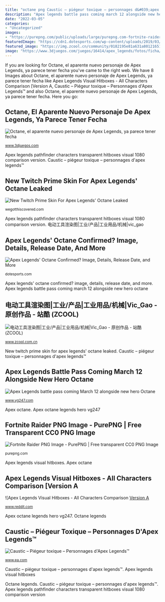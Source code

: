 ```yaml
---
title: "octane png Caustic – piégeur toxique – personnages d&#039;apex legends™"
description: "Apex legends battle pass coming march 12 alongside new hero octane"
date: "2022-03-05"
categories:
- "Uncategorized"
images:
- "https://purepng.com/public/uploads/large/purepng.com-fortnite-raiderfortnitefortnite-battle-royalegames-801523520093n6s5c.png"
featuredImage: "https://cdn1.dotesports.com/wp-content/uploads/2019/03/12103255/Apex-Octane.jpg"
featured_image: "https://img.zcool.cn/community/0182195e81a631a801216518de6eb9.png@1280w_1l_2o_100sh.png"
image: "https://www.3djuegos.com/juegos/16414/apex_legends/fotos/ficha/apex_legends-4808522.jpg"
---
```


If you are looking for Octane, el aparente nuevo personaje de Apex Legends, ya parece tener fecha you've came to the right web. We have 8 Images about Octane, el aparente nuevo personaje de Apex Legends, ya parece tener fecha like Apex Legends Visual Hitboxes - All Characters Comparison [Version A, Caustic – Piégeur toxique – Personnages d&#039;Apex Legends™ and also Octane, el aparente nuevo personaje de Apex Legends, ya parece tener fecha. Here you go:

## Octane, El Aparente Nuevo Personaje De Apex Legends, Ya Parece Tener Fecha

![Octane, el aparente nuevo personaje de Apex Legends, ya parece tener fecha](https://www.3djuegos.com/juegos/16414/apex_legends/fotos/ficha/apex_legends-4808522.jpg "New twitch prime skin for apex legends&#039; octane leaked")

<small>www.3djuegos.com</small>

Apex legends pathfinder characters transparent hitboxes visual 1080 comparison version. Caustic – piégeur toxique – personnages d&#039;apex legends™

## New Twitch Prime Skin For Apex Legends&#039; Octane Leaked

![New Twitch Prime Skin For Apex Legends&#039; Octane Leaked](https://wegotthiscovered.com/wp-content/uploads/2019/03/apex-legends-octane-1.jpg "电动工具渲染图|工业/产品|工业用品/机械|vic_gao")

<small>wegotthiscovered.com</small>

Apex legends pathfinder characters transparent hitboxes visual 1080 comparison version. 电动工具渲染图|工业/产品|工业用品/机械|vic_gao

## Apex Legends&#039; Octane Confirmed? Image, Details, Release Date, And More

![Apex Legends&#039; Octane Confirmed? Image, Details, Release Date, and More](https://cdn1.dotesports.com/wp-content/uploads/2019/03/12103255/Apex-Octane.jpg "Fortnite raider png image")

<small>dotesports.com</small>

Apex legends&#039; octane confirmed? image, details, release date, and more. Apex legends battle pass coming march 12 alongside new hero octane

## 电动工具渲染图|工业/产品|工业用品/机械|Vic_Gao - 原创作品 - 站酷 (ZCOOL)

![电动工具渲染图|工业/产品|工业用品/机械|Vic_Gao - 原创作品 - 站酷 (ZCOOL)](https://img.zcool.cn/community/0182195e81a631a801216518de6eb9.png@1280w_1l_2o_100sh.png "Caustic – piégeur toxique – personnages d&#039;apex legends™")

<small>www.zcool.com.cn</small>

New twitch prime skin for apex legends&#039; octane leaked. Caustic – piégeur toxique – personnages d&#039;apex legends™

## Apex Legends Battle Pass Coming March 12 Alongside New Hero Octane

![Apex Legends battle pass coming March 12 alongside new hero Octane](https://assets.vg247.com/current/2019/03/apex_legends_octane_leak_hires_crop_1.jpg "Apex legends pathfinder characters transparent hitboxes visual 1080 comparison version")

<small>www.vg247.com</small>

Apex octane. Apex octane legends hero vg247

## Fortnite Raider PNG Image - PurePNG | Free Transparent CC0 PNG Image

![Fortnite Raider PNG Image - PurePNG | Free transparent CC0 PNG Image](https://purepng.com/public/uploads/large/purepng.com-fortnite-raiderfortnitefortnite-battle-royalegames-801523520093n6s5c.png "Apex octane")

<small>purepng.com</small>

Apex legends visual hitboxes. Apex octane

## Apex Legends Visual Hitboxes - All Characters Comparison [Version A

![Apex Legends Visual Hitboxes - All Characters Comparison [Version A](https://i.imgur.com/sDMUDoR.png "Fortnite raider png image")

<small>www.reddit.com</small>

Apex octane legends hero vg247. Octane legends

## Caustic – Piégeur Toxique – Personnages D&#039;Apex Legends™

![Caustic – Piégeur toxique – Personnages d&#039;Apex Legends™](https://media.contentapi.ea.com/content/dam/apex-legends/images/2019/01/legends-character-tiles/apex-grid-tile-legends-caustic.png.adapt.crop191x100.1200w.png "Caustic – piégeur toxique – personnages d&#039;apex legends™")

<small>www.ea.com</small>

Caustic – piégeur toxique – personnages d&#039;apex legends™. Apex legends visual hitboxes

Octane legends. Caustic – piégeur toxique – personnages d&#039;apex legends™. Apex legends pathfinder characters transparent hitboxes visual 1080 comparison version
